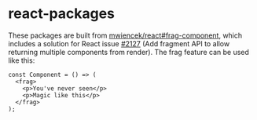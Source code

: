 # react-packages

These packages are built from [mwiencek/react#frag-component](https://github.com/mwiencek/react/tree/frag-component), which includes a solution for React issue [#2127](https://github.com/facebook/react/issues/2127) (Add fragment API to allow returning multiple components from render). The frag feature can be used like this:

```JSX
const Component = () => (
  <frag>
    <p>You've never seen</p>
    <p>Magic like this</p>
  </frag>
);
```

